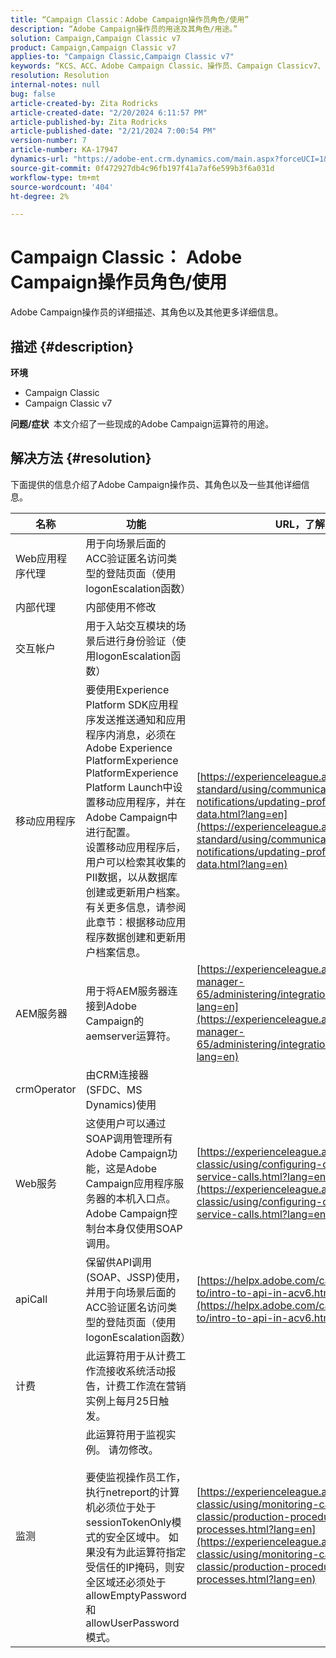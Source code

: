 ```yaml
---
title: “Campaign Classic：Adobe Campaign操作员角色/使用”
description: “Adobe Campaign操作员的用途及其角色/用途。”
solution: Campaign,Campaign Classic v7
product: Campaign,Campaign Classic v7
applies-to: "Campaign Classic,Campaign Classic v7"
keywords: “KCS、ACC、Adobe Campaign Classic、操作员、Campaign Classicv7、Campaign Classic、角色、使用、目的、常见问题解答”
resolution: Resolution
internal-notes: null
bug: false
article-created-by: Zita Rodricks
article-created-date: "2/20/2024 6:11:57 PM"
article-published-by: Zita Rodricks
article-published-date: "2/21/2024 7:00:54 PM"
version-number: 7
article-number: KA-17947
dynamics-url: "https://adobe-ent.crm.dynamics.com/main.aspx?forceUCI=1&pagetype=entityrecord&etn=knowledgearticle&id=0230fa85-1bd0-ee11-9078-000d3a34444e"
source-git-commit: 0f472927db4c96fb197f41a7af6e599b3f6a031d
workflow-type: tm+mt
source-wordcount: '404'
ht-degree: 2%

---
```


# Campaign Classic： Adobe Campaign操作员角色/使用


Adobe Campaign操作员的详细描述、其角色以及其他更多详细信息。

## 描述 {#description}


<b>环境</b>

- Campaign Classic
- Campaign Classic v7


<b>问题/症状 </b>
本文介绍了一些现成的Adobe Campaign运算符的用途。


## 解决方法 {#resolution}


下面提供的信息介绍了Adobe Campaign操作员、其角色以及一些其他详细信息。


| <b>名称</b> | <b>功能</b> | <b>URL，了解更多详细信息</b> |
| --- | --- | --- |
| Web应用程序代理 | 用于向场景后面的ACC验证匿名访问类型的登陆页面（使用logonEscalation函数） |   |
| 内部代理 | 内部使用不修改 |   |
| 交互帐户 | 用于入站交互模块的场景后进行身份验证（使用logonEscalation函数） |   |
| 移动应用程序 | 要使用Experience Platform SDK应用程序发送推送通知和应用程序内消息，必须在Adobe Experience PlatformExperience PlatformExperience Platform Launch中设置移动应用程序，并在Adobe Campaign中进行配置。<br>设置移动应用程序后，用户可以检索其收集的PII数据，以从数据库创建或更新用户档案。 有关更多信息，请参阅此章节：根据移动应用程序数据创建和更新用户档案信息。 | [https://experienceleague.adobe.com/docs/campaign-standard/using/communication-channels/push-notifications/updating-profile-with-mobile-app-data.html?lang=en](https://experienceleague.adobe.com/docs/campaign-standard/using/communication-channels/push-notifications/updating-profile-with-mobile-app-data.html?lang=en) |
| AEM服务器 | 用于将AEM服务器连接到Adobe Campaign的aemserver运算符。 | [https://experienceleague.adobe.com/docs/experience-manager-65/administering/integration/campaignonpremise.html?lang=en](https://experienceleague.adobe.com/docs/experience-manager-65/administering/integration/campaignonpremise.html?lang=en) |
| crmOperator | 由CRM连接器(SFDC、MS Dynamics)使用 |   |
| Web服务 | 这使用户可以通过SOAP调用管理所有Adobe Campaign功能，这是Adobe Campaign应用程序服务器的本机入口点。 Adobe Campaign控制台本身仅使用SOAP调用。 | [https://experienceleague.adobe.com/docs/campaign-classic/using/configuring-campaign-classic/api/web-service-calls.html?lang=en](https://experienceleague.adobe.com/docs/campaign-classic/using/configuring-campaign-classic/api/web-service-calls.html?lang=en) |
| apiCall | 保留供API调用(SOAP、JSSP)使用，并用于向场景后面的ACC验证匿名访问类型的登陆页面（使用logonEscalation函数） | [https://helpx.adobe.com/campaign/classic/how-to/intro-to-api-in-acv6.html](https://helpx.adobe.com/campaign/classic/how-to/intro-to-api-in-acv6.html) |
| 计费 | 此运算符用于从计费工作流接收系统活动报告，计费工作流在营销实例上每月25日触发。 |   |
| 监测 | 此运算符用于监视实例。 请勿修改。 <br><br>要使监视操作员工作，执行netreport的计算机必须位于处于sessionTokenOnly模式的安全区域中。 如果没有为此运算符指定受信任的IP掩码，则安全区域还必须处于allowEmptyPassword和allowUserPassword模式。 | [https://experienceleague.adobe.com/docs/campaign-classic/using/monitoring-campaign-classic/production-procedures/monitoring-processes.html?lang=en](https://experienceleague.adobe.com/docs/campaign-classic/using/monitoring-campaign-classic/production-procedures/monitoring-processes.html?lang=en) |



